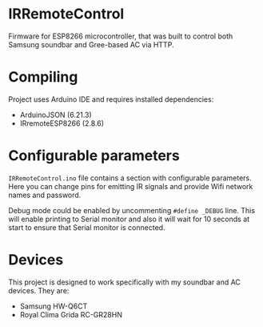 # IRRemoteControl
Firmware for ESP8266 microcontroller, that was built to control both Samsung soundbar and Gree-based AC via HTTP.

# Compiling
Project uses Arduino IDE and requires installed dependencies:
* ArduinoJSON (6.21.3)
* IRremoteESP8266 (2.8.6)

# Configurable parameters
`IRRemoteControl.ino` file contains a section with configurable parameters. Here you can change pins for emitting IR signals and provide Wifi network names and password.

Debug mode could be enabled by uncommenting `#define _DEBUG` line. This will enable printing to Serial monitor and also it will wait for 10 seconds at start to ensure that Serial monitor is connected.

# Devices
This project is designed to work specifically with my soundbar and AC devices. They are:
* Samsung HW-Q6CT
* Royal Clima Grida RC-GR28HN
